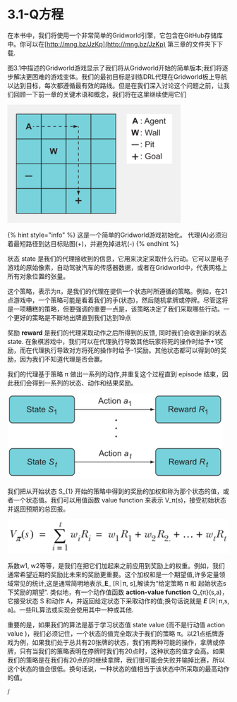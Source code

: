 # 3.1-Q方程

在本书中，我们将使用一个非常简单的Gridworld引擎，它包含在GitHub存储库中。你可以在[http://mng.bz/JzKp](http://mng.bz/JzKp) 第三章的文件夹下下载.

图3.1中描述的Gridworld游戏显示了我们将从Gridworld开始的简单版本;我们将逐步解决更困难的游戏变体。我们的最初目标是训练DRL代理在Gridworld板上导航以达到目标，每次都遵循最有效的路线。但是在我们深入讨论这个问题之前，让我们回顾一下前一章的关键术语和概念，我们将在这里继续使用它们

![&#x56FE;3.1](../.gitbook/assets/image%20%2892%29.png)

{% hint style="info" %}
这是一个简单的Gridworld游戏初始化。 代理\(A\)必须沿着最短路径到达目标贴图\(+\)，并避免掉进坑\(-\)
{% endhint %}

状态 state 是我们的代理接收到的信息，它用来决定采取什么行动。它可以是电子游戏的原始像素，自动驾驶汽车的传感器数据，或者在Gridworld中，代表网格上所有对象位置的张量。

这个策略，表示为π，是我们的代理在提供一个状态时所遵循的策略。例如，在21点游戏中，一个策略可能是看着我们的手\(状态\)，然后随机拿牌或停牌。尽管这将是一项糟糕的策略，但要强调的重要一点是，该策略决定了我们采取哪些行动。一个更好的策略是不断地出牌直到我们达到19点

奖励 **reward** 是我们的代理采取动作之后所得到的反馈, 同时我们会收到新的状态 state. 在象棋游戏中，我们可以在代理执行导致其他玩家将死的操作时给予+1奖励，而在代理执行导致对方将死的操作时给予-1奖励。其他状态都可以得到0的奖励，因为我们不知道代理是否会赢。

我们的代理基于策略 π 做出一系列的动作,并重复这个过程直到 episode 结束，因此我们会得到一系列的状态、动作和结果奖励。

![](../.gitbook/assets/image%20%2880%29.png)

我们把从开始状态 S\_{1} 开始的策略中得到的奖励的加权和称为那个状态的值，或者一个状态值。我们可以用值函数 value function 来表示 V\_π\(s\)，接受初始状态并返回预期的总回报。

![](../.gitbook/assets/image%20%2881%29.png)

系数w1, w2等等，是我们在把它们加起来之前应用到奖励上的权重。例如，我们通常希望近期的奖励比未来的奖励更重要。这个加权和是一个期望值,许多定量领域常见的统计,这是通常简明地表示_**E**_ \[R⏐π, s\],解读为“给定策略 π 和 起始状态s 下奖励的期望”. 类似地，有一个动作值函数 **action-value function**  Q\_{π}\(s,a\)，它接受状态 S 和动作 A，并返回给定状态下采取动作的值;换句话说就是 _**E**_ \[R⏐π,s, a\]。一些RL算法或实现会使用其中一种或其他.

重要的是，如果我们的算法是基于学习状态值  state value \(而不是行动值 action value \)，我们必须记住，一个状态的值完全取决于我们的策略 π。以21点纸牌游戏为例，如果我们处于总共有20张牌的状态，我们有两种可能的操作，拿牌或停牌，只有当我们的策略表明在停牌时我们有20点时，这种状态的值才会高。如果我们的策略是在我们有20点的时继续拿牌，我们很可能会失败并输掉比赛，所以这个状态的值会很低。换句话说，一种状态的值相当于该状态中所采取的最高动作的值。



















/

